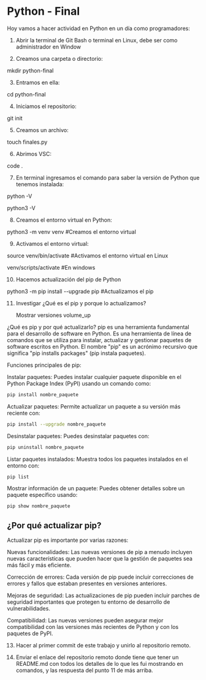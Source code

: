 # Python - Final 


Hoy vamos a hacer actividad en Python en un día como programadores:

1. Abrir la terminal de Git Bash o terminal en Linux, debe ser como administrador en Window

2. Creamos una carpeta o directorio: 

mkdir python-final

3. Entramos en ella: 

cd python-final

4. Iniciamos el repositorio:

git init

5. Creamos un archivo:

touch finales.py

6. Abrimos VSC:

code .

7. En terminal ingresamos el comando para saber la versión de Python que tenemos instalada:

python -V

python3 -V

8. Creamos el entorno virtual en Python:

python3 -m venv venv #Creamos el entorno virtual

9. Activamos el entorno virtual:

source venv/bin/activate #Activamos el entorno virtual en Linux

venv/scripts/activate #En windows

10. Hacemos actualización del pip de Python

python3 -m pip install --upgrade pip #Actualizamos el pip

11. Investigar ¿Qué es el pip y porque lo actualizamos?

    Mostrar versiones
volume_up

¿Qué es pip y por qué actualizarlo?
pip es una herramienta fundamental para el desarrollo de software en Python. Es una herramienta de línea de comandos que se utiliza para instalar, actualizar y gestionar paquetes de software escritos en Python. El nombre "pip" es un acrónimo recursivo que significa "pip installs packages" (pip instala paquetes).

Funciones principales de pip:

Instalar paquetes: Puedes instalar cualquier paquete disponible en el Python Package Index (PyPI) usando un comando como:
```bash
pip install nombre_paquete
```

Actualizar paquetes: Permite actualizar un paquete a su versión más reciente con:

```bash
pip install --upgrade nombre_paquete
```
Desinstalar paquetes: Puedes desinstalar paquetes con:

```bash
pip uninstall nombre_paquete
```

Listar paquetes instalados: Muestra todos los paquetes instalados en el entorno con:

```bash
pip list
```
Mostrar información de un paquete: Puedes obtener detalles sobre un paquete específico usando:

```bash
pip show nombre_paquete
```

## ¿Por qué actualizar pip?

Actualizar pip es importante por varias razones:

Nuevas funcionalidades: Las nuevas versiones de pip a menudo incluyen nuevas características que pueden hacer que la gestión de paquetes sea más fácil y más eficiente.

Corrección de errores: Cada versión de pip puede incluir correcciones de errores y fallos que estaban presentes en versiones anteriores.

Mejoras de seguridad: Las actualizaciones de pip pueden incluir parches de seguridad importantes que protegen tu entorno de desarrollo de vulnerabilidades.

Compatibilidad: Las nuevas versiones pueden asegurar mejor compatibilidad con las versiones más recientes de Python y con los paquetes de PyPI.

13. Hacer al primer commit de este trabajo y unirlo al repositorio remoto.

14. Enviar el enlace del repositorio remoto donde tiene que tener un README.md con todos los detalles de lo que les fui mostrando en comandos, y las respuesta del punto 11 de más arriba.
